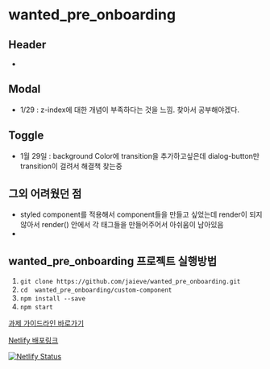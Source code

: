 # wanted_pre_onboarding

## Header
- 

## Modal
 - 1/29 : z-index에 대한 개념이 부족하다는 것을 느낌. 찾아서 공부해야겠다.

## Toggle
- 1월 29일 : background Color에 transition을 추가하고싶은데 dialog-button만 transition이 걸려서 해결책 찾는중

## 그외 어려웠던 점
 - styled component를 적용해서 component들을 만들고 싶었는데 render이 되지 않아서 render() 안에서 각 태그들을 만들어주어서 아쉬움이 남아있음
 - 


## wanted_pre_onboarding 프로젝트 실행방법
1. `git clone https://github.com/jaieve/wanted_pre_onboarding.git`
2. `cd  wanted_pre_onboarding/custom-component`
3. `npm install --save`
4. `npm start`


[과제 가이드라인 바로가기](https://codestates.notion.site/5f83f7a007664f1abcf0cdbcbbbbd521)

[Netlify 배포링크](https://jaieve-wanted-prebonboarding.netlify.app/)

[![Netlify Status](https://api.netlify.com/api/v1/badges/b0e5130e-a19b-4ef0-99f1-dc04a6e4e0cd/deploy-status)](https://app.netlify.com/sites/jaieve-wanted-prebonboarding/deploys)